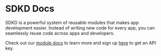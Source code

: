 # SDKD Docs

SDKD is a powerful system of reusable modules that makes app development easier.  Instead of writing new code for every app, you can seamlessly reuse code across apps and developers.

Check out our [module docs](modules/index.md) to learn more and sign up [here](http://app.sdkd.co) to get an API key.
